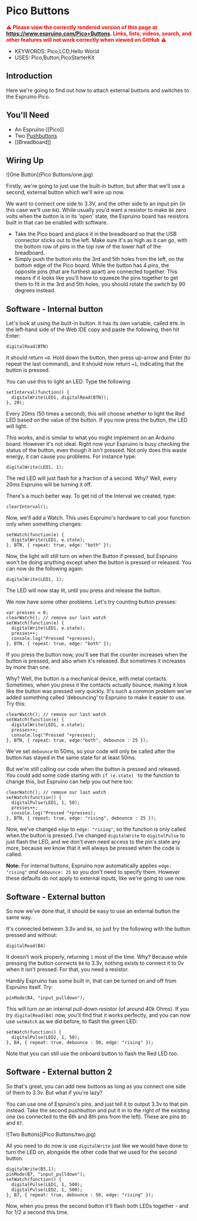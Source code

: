 <!--- Copyright (c) 2015 Gordon Williams, Pur3 Ltd. See the file LICENSE for copying permission. -->
Pico Buttons
===========

<span style="color:red">:warning: **Please view the correctly rendered version of this page at https://www.espruino.com/Pico+Buttons. Links, lists, videos, search, and other features will not work correctly when viewed on GitHub** :warning:</span>

* KEYWORDS: Pico,LCD,Hello World
* USES: Pico,Button,PicoStarterKit

Introduction
-----------

Here we're going to find out how to attach external buttons and switches to the Espruino Pico.

You'll Need
----------

* An Espruino [[Pico]]
* Two [Pushbuttons](/Button)
* [[Breadboard]]

Wiring Up
--------

![One Button](Pico Buttons/one.jpg)

Firstly, we're going to just use the built-in button, but after that we'll use a second, external button which we'll wire up now.

We want to connect one side to 3.3V, and the other side to an input pin (in this case we'll use `B4`). While usually you'd want a resistor to make `B4` zero volts when the button is in its 'open' state, the Espruino board has resistors built in that can be enabled with software.

* Take the Pico board and place it in the breadboard so that the USB connector sticks out to the left. Make sure it's as high as it can go, with the bottom row of pins in the top row of the lower half of the breadboard.
* Simply push the button into the 3rd and 5th holes from the left, on the bottom edge of the Pico board. While the button has 4 pins, the opposite pins (that are furthest apart) are connected together. This means if it looks like you'll have to squeeze the pins together to get them to fit in the 3rd and 5th holes, you should rotate the switch by 90 degrees instead.

Software - Internal button
-----------------------

Let's look at using the built-in button. It has its own variable, called `BTN`. In the left-hand side of the Web IDE copy and paste the following, then hit Enter: 

```
digitalRead(BTN)
```

It should return `=0`. Hold down the button, then press up-arrow and Enter (to repeat the last command), and it should now return `=1`, indicating that the button is pressed.

You can use this to light an LED. Type the following:

```
setInterval(function() {
  digitalWrite(LED1, digitalRead(BTN));
}, 20);
```

Every 20ms (50 times a second), this will choose whether to light the Red LED based on the value of the button. If you now press the button, the LED will light.

This works, and is similar to what you might implement on an Arduino board. However it's not ideal. Right now your Espruino is busy checking the status of the button, even though it isn't pressed. Not only does this waste energy, it can cause you problems. For instance type:

```
digitalWrite(LED1, 1);
```

The red LED will just flash for a fraction of a second. Why? Well, every 20ms Espruino will be turning it off.

There's a much better way. To get rid of the Interval we created, type:

```
clearInterval();
```

Now, we'll add a Watch. This uses Espruino's hardware to call your function only when something changes:

```
setWatch(function(e) {
  digitalWrite(LED1, e.state);
}, BTN, { repeat: true, edge: "both" });
```

Now, the light will still turn on when the Button if pressed, but Espruino won't be doing anything except when the button is pressed or released. You can now do the following again:

```
digitalWrite(LED1, 1);
```

The LED will now stay lit, until you press and release the button.

We now have some other problems. Let's try counting button presses:

```
var presses = 0;
clearWatch(); // remove our last watch
setWatch(function(e) {
  digitalWrite(LED1, e.state);
  presses++;
  console.log("Pressed "+presses);
}, BTN, { repeat: true, edge: "both" });
```

If you press the button now, you'll see that the counter increases when the button is pressed, and also when it's released. But sometimes it increases by more than one.

Why? Well, the button is a mechanical device, with metal contacts. Sometimes, when you press it the contacts actually bounce, making it look like the button was pressed very quickly. It's such a common problem we've added something called 'debouncing' to Espruino to make it easier to use. Try this:

```
clearWatch(); // remove our last watch
setWatch(function(e) {
  digitalWrite(LED1, e.state);
  presses++;
  console.log("Pressed "+presses);
}, BTN, { repeat: true, edge:"both", debounce : 25 });
```

We've set `debounce` to 50ms, so your code will only be called after the button has stayed in the same state for at least 50ms.

But we're still calling our code when the button is pressed and released. You could add some code starting with `if (e.state) ` to the function to change this, but Espruino can help you out here too:

```
clearWatch(); // remove our last watch
setWatch(function() {
  digitalPulse(LED1, 1, 50);
  presses++;
  console.log("Pressed "+presses);
}, BTN, { repeat: true, edge: "rising", debounce : 25 });
```

Now, we've changed `edge` to  `edge: "rising"`, so the function is only called when the button is pressed. I've changed `digitalWrite` to `digitalPulse` to just flash the LED, and we don't even need access to the pin's state any more, because we know that it will always be pressed when the code is called.

**Note:** For internal buttons, Espruino now automatically applies  `edge: "rising"` *and* `debounce: 25` so you don't need to specify them. However these defaults do not apply to external inputs, like we're going to use now.


Software - External button
-----------------------

So now we've done that, it should be easy to use an external button the same way.

It's connected between 3.3v and `B4`, so just try the following with the button pressed and without:

```
digitalRead(B4)
```

It doesn't work properly, returning `1` most of the time. Why? Because while pressing the button connects `B4` to 3.3v, nothing exists to connect it to 0v when it isn't pressed. For that, you need a resistor.

Handily Espruino has some built in, that can be turned on and off from Espruino itself. Try:

```
pinMode(B4, "input_pulldown");
```

This will turn on an internal pull-down resistor (of around 40k Ohms). If you try `digitalRead(B4)` now, you'll find that it works perfectly, and you can now use `setWatch` as we did before, to flash the green LED:

```
setWatch(function() {
  digitalPulse(LED2, 1, 50);
}, B4, { repeat: true, debounce : 50, edge: "rising" });
```

Note that you can still use the onboard button to flash the Red LED too.

Software - External button 2
-------------------------

So that's great, you can add new buttons as long as you connect one side of them to 3.3v. But what if you're lazy?

You can use one of Espruino's pins, and just tell it to output 3.3v to that pin instead. Take the second pushbutton and put it in to the right of the existing one (so connected to the 6th and 8th pins from the left). These are pins `B5` and `B7`.

![Two Buttons](Pico Buttons/two.jpg)

All you need to do now is use `digitalWrite` just like we would have done to turn the LED on, alongside the other code that we used for the second button.

```
digitalWrite(B5,1);
pinMode(B7, "input_pulldown");
setWatch(function() {
  digitalPulse(LED1, 1, 500);
  digitalPulse(LED2, 1, 500);
}, B7, { repeat: true, debounce : 50, edge: "rising" });
```

Now, when you press the second button it'll flash both LEDs together - and for 1/2 a second this time.
